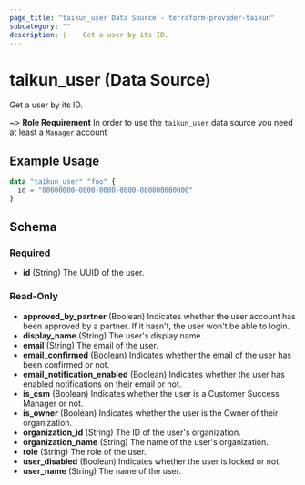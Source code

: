 ```yaml
---
page_title: "taikun_user Data Source - terraform-provider-taikun"
subcategory: ""
description: |-   Get a user by its ID.
---
```


# taikun_user (Data Source)

Get a user by its ID.

~> **Role Requirement** In order to use the `taikun_user` data source you need at least a `Manager` account

## Example Usage

```terraform
data "taikun_user" "foo" {
  id = "00000000-0000-0000-0000-000000000000"
}
```

<!-- schema generated by tfplugindocs -->
## Schema

### Required

- **id** (String) The UUID of the user.

### Read-Only

- **approved_by_partner** (Boolean) Indicates whether the user account has been approved by a partner. If it hasn't, the user won't be able to login.
- **display_name** (String) The user's display name.
- **email** (String) The email of the user.
- **email_confirmed** (Boolean) Indicates whether the email of the user has been confirmed or not.
- **email_notification_enabled** (Boolean) Indicates whether the user has enabled notifications on their email or not.
- **is_csm** (Boolean) Indicates whether the user is a Customer Success Manager or not.
- **is_owner** (Boolean) Indicates whether the user is the Owner of their organization.
- **organization_id** (String) The ID of the user's organization.
- **organization_name** (String) The name of the user's organization.
- **role** (String) The role of the user.
- **user_disabled** (Boolean) Indicates whether the user is locked or not.
- **user_name** (String) The name of the user.


